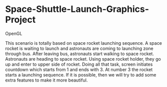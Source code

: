 # Space-Shuttle-Launch-Graphics-Project

OpenGL

This scenario is totally based on space rocket launching sequence. A space rocket is waiting to launch and astronauts are coming to launching zone through bus. After leaving bus, astronauts start walking to space rocket. Astronauts are heading to space rocket. Using space rocket holder, they go up and enter to upper side of rocket. Doing all that task, screen initiates countdown which starts from 1 and ends with 3. At number 3 the rocket starts a launching sequence. If it is possible, then we will try to add some extra features to make it more beautiful.

